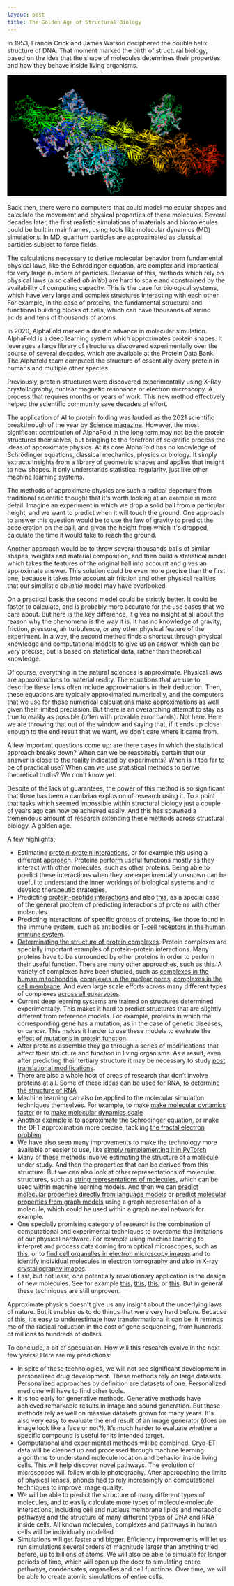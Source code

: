 ```yaml
---
layout: post
title: The Golden Age of Structural Biology
---
```


In 1953, Francis Crick and James Watson deciphered the double helix structure of DNA. That moment marked the birth of structural biology, based on the idea that the shape of molecules determines their properties and how they behave inside living organisms.

![Myosin molecule](/images/myosin2.png)

Back then, there were no computers that could model molecular shapes and calculate the movement and physical properties of these molecules. Several decades later, the first realistic simulations of materials and biomolecules could be built in mainframes, using tools like molecular dynamics (MD) simulations. In MD, quantum particles are approximated as classical particles subject to force fields.

The calculations necessary to derive molecular behavior from fundamental physical laws, like the Schrödinger equation, are complex and impractical for very large numbers of particles. Becasue of this, methods which rely on physical laws (also called _ab initio_) are hard to scale and constrained by the availability of computing capacity. This is the case for biological systems, which have very large and complex structures interacting with each other. For example, in the case of proteins, the fundamental structural and functional building blocks of cells, which can have thousands of amino acids and tens of thousands of atoms.

In 2020, AlphaFold marked a drastic advance in molecular simulation. AlphaFold is a deep learning system which approximates protein shapes. It leverages a large library of structures discovered experimentally over the course of several decades, which are available at the Protein Data Bank. The Alphafold team computed the structure of essentially every protein in humans and multiple other species.

Previously, protein structures were discovered experimentally using X-Ray crystallography, nuclear magnetic resonance or electron microscopy. A process that requires months or years of work. This new method effectively helped the scientific community save decades of effort.

The application of AI to protein folding was lauded as the 2021 scientific breakthrough of the year by [Science magazine](https://www.science.org/content/article/breakthrough-2021). However, the most significant contribution of AlphaFold in the long term may not be the protein structures themselves, but bringing to the forefront of scientific process the ideas of approximate physics. At its core AlphaFold has no knowledge of Schrödinger equations, classical mechanics, physics or biology. It simply extracts insights from a library of geometric shapes and applies that insight to new shapes. It only understands statistical regularity, just like other machine learning systems.

The methods of approximate physics are such a radical departure from traditional scientific thought that it's worth looking at an example in more detail. Imagine an experiment in which we drop a solid ball from a particular height, and we want to predict when it will touch the ground. One approach to answer this question would be to use the law of gravity to predict the acceleration on the ball, and given the height from which it's dropped, calculate the time it would take to reach the ground.

Another approach would be to throw several thousands balls of similar shapes, weights and material composition, and then build a statistical model which takes the features of the original ball into account and gives an approximate answer. This solution could be even more precise than the first one, because it takes into account air friction and other physical realities that our simplistic _ab initio_ model may have overlooked.

On a practical basis the second model could be strictly better. It could be faster to calculate, and is probably more accurate for the use cases that we care about. But here is the key difference, it gives no insight at all about the reason why the phenomena is the way it is. It has no knowledge of gravity, friction, pressure, air turbulence, or any other physical feature of the experiment. In a way, the second method finds a shortcut through physical knowledge and computational models to give us an answer, which can be very precise, but is based on statistical data, rather than theoretical knowledge.

Of course, everything in the natural sciences is approximate. Physical laws are approximations to material reality. The equations that we use to describe these laws often include approximations in their deduction. Then, these equations are typically approximated numerically, and the computers that we use for those numerical calculations make approximations as well given their limited precission. But there is an overarching attempt to stay as true to reality as possible (often with provable error bands). Not here. Here we are throwing that out of the window and saying that, if it ends up close enough to the end result that we want, we don't care where it came from.

A few important questions come up: are there cases in which the statistical approach breaks down? When can we be reasonably certain that our answer is close to the reality indicated by experiments? When is it too far to be of practical use? When can we use statistical methods to derive theoretical truths? We don't know yet.

Despite of the lack of guarantees, the power of this method is so significant that there has been a cambrian explosion of research using it. To a point that tasks which seemed impossible within structural biology just a couple of years ago can now be achieved easily. And this has spawned a tremendous amount of research extending these methods across structural biology. A golden age.

A few highlights:

* Estimating [protein-protein interactions](https://www.biorxiv.org/content/10.1101/2021.09.15.460468v1), or for example this using a different [approach](https://arxiv.org/abs/2111.07786). Proteins perform useful functions mostly as they interact with other molecules, such as other proteins. Being able to predict these interactions when they are experimentally unknown can be useful to understand the inner workings of biological systems and to develop therapeutic strategies.
* Predicting [protein-peptide interactions](https://www.biorxiv.org/content/10.1101/2021.08.01.454656v1) and also [this](https://www.biorxiv.org/content/10.1101/2021.07.27.453972v2), as a special case of the general problem of predicting interactions of proteins with other molecules.
* Predicting interactions of specific groups of proteins, like those found in the immune system, such as antibodies or [T-cell receptors in the human immune system](https://www.nature.com/articles/s42256-021-00383-2).
* [Determinating the structure of protein complexes](https://www.biorxiv.org/content/10.1101/2021.10.04.463034v1?s=03). Protein complexes are specially important examples of protein-protein interactions. Many proteins have to be surrounded by other proteins in order to perform their useful function. There are many other approaches, such as [this](https://arxiv.org/abs/2103.07508?s=03). A variety of complexes have been studied, such as [complexes in the human mitochondria](https://www.biorxiv.org/content/10.1101/2021.09.14.460228v1), [complexes in the nuclear pores](https://www.biorxiv.org/content/10.1101/2021.10.26.465776v1), [complexes in the cell membrane](https://academic.oup.com/bioinformatics/advance-article/doi/10.1093/bioinformatics/btab813/6448219). And even large scale efforts across many different types of complexes [across all eukaryotes](https://www.biorxiv.org/content/10.1101/2021.09.30.462231v1?s=03).
* Current deep learning systems are trained on structures determined experimentally. This makes it hard to predict structures that are slightly different from reference models. For example, proteins in which the corresponding gene has a mutation, as in the case of genetic diseases, or cancer. This makes it harder to use these models to evaluate the [effect of mutations in protein function](https://www.biorxiv.org/content/10.1101/2021.07.09.450648v1). 
* After proteins assemble they go through a series of modifications that affect their structure and function in living organisms. As a result, even after predicting their tertiary structure it may be necessary to study [post translational modifications](https://www.nature.com/articles/s41594-021-00680-9).
* There are also a whole host of areas of research that don’t involve proteins at all. Some of these ideas can be used for RNA, [to determine the structure of RNA](https://www.science.org/doi/full/10.1126/science.abe5650) 
* Machine learning can also be applied to the molecular simulation techniques themselves. For example, to make [make molecular dynamics faster](https://www.energy.gov/science/bes/articles/machine-learning-speeds-molecular-motion-modeling?s=03) or to [make molecular dynamics scale](https://arxiv.org/pdf/2005.00223.pdf)
* Another example is to [approximate the Schrödinger equation](https://www.nature.com/articles/s41557-020-0544-y), or make the DFT approximation more precise, tackling [the fractal electron problem](https://www.science.org/doi/10.1126/science.abj6511) 
* We have also seen many improvements to make the technology more available or easier to use, like [simply reimplementing it in PyTorch](https://www.biorxiv.org/content/10.1101/2021.08.15.456425v1) 
* Many of these methods involve estimating the structure of a molecule under study. And then the properties that can be derived from this structure. But we can also look at other representations of molecular structures, such as [string representations of molecules](https://github.com/aspuru-guzik-group/selfies), which can be used within machine learning models. And then we can [predict molecular properties directly from language models](https://chemrxiv.org/engage/chemrxiv/article-details/615580ced1fc334326f9356e?s=03) or [predict molecular properties from graph models](https://arxiv.org/abs/2110.04126) using a graph representation of a molecule, which could be used within a graph neural network for example.
* One specially promising category of research is the combination of computational and experimental techniques to overcome the limitations of our physical hardware. For example using machine learning to interpret and process data coming from optical microscopes, such as [this](https://www.nature.com/articles/s41592-021-01262-9), or to [find cell organelles in electron microscopy images](https://www.nature.com/articles/s41586-021-03977-3) and to [identify individual molecules in electron tomography](https://www.nature.com/articles/s41592-021-01275-4) and also [in X-ray crystallography images](https://journals.iucr.org/m/issues/2022/01/00/pw5018/index.html?s=03).
* Last, but not least, one potentially revolutionary application is the design of new molecules. See for example [this](https://www.biorxiv.org/content/10.1101/2021.10.11.463937v1), [this](https://www.nature.com/articles/s41586-021-04184-w?s=03), [this](https://www.biorxiv.org/content/10.1101/2020.11.29.402743v1), or [this](https://jcheminf.biomedcentral.com/articles/10.1186/s13321-021-00550-y). But in general these techniques are still unproven.

Approximate physics doesn't give us any insight about the underlying laws of nature. But it enables us to do things that were very hard before. Because of this, it’s easy to underestimate how transformational it can be. It reminds me of the radical reduction in the cost of gene sequencing, from hundreds of millions to hundreds of dollars.

To conclude, a bit of speculation. How will this research evolve in the next few years? Here are my predictions:

* In spite of these technologies, we will not see significant development in personalized drug development. These methods rely on large datasets. Personalized approaches by definition are datasets of one. Personalized medicine will have to find other tools.
* It is too early for generative methods. Generative methods have achieved remarkable results in image and sound generation. But these methods rely as well on massive datasets grown for many years. It's also very easy to evaluate the end result of an image generator (does an image look like a face or not?). It’s much harder to evaluate whether a specific compound is useful for its intended target.
* Computational and experimental methods will be combined. Cryo-ET data will be cleaned up and processed through machine learning algorithms to understand molecule location and behavior inside living cells. This will help discover novel pathways. The evolution of microscopes will follow mobile photography. After approaching the limits of physical lenses, phones had to rely increasingly on computational techniques to improve image quality.
* We will be able to predict the structure of many different types of molecules, and to easily calculate more types of molecule-molecule interactions, including cell and nucleus membrane lipids and metabolic pathways and the structure of many different types of DNA and RNA inside cells. All known molecules, complexes and pathways in human cells will be individually modelled
* Simulations will get faster and bigger. Efficiency improvements will let us run simulations several orders of magnitude larger than anything tried before, up to billions of atoms. We will also be able to simulate for longer periods of time, which will open up the door to simulating entire pathways, condensates, organelles and cell functions. Over time, we will be able to create atomic simulations of entire cells.
